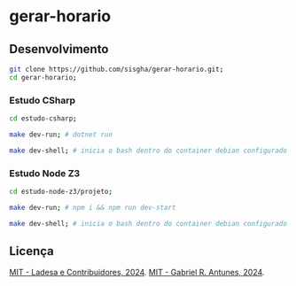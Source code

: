 # gerar-horario

## Desenvolvimento

```sh
git clone https://github.com/sisgha/gerar-horario.git;
cd gerar-horario;
```

### Estudo CSharp

```sh
cd estudo-csharp;
```

```sh
make dev-run; # dotnet run
```

```sh
make dev-shell; # inicia o bash dentro do container debian configurado com o dotnet sdk
```

### Estudo Node Z3

```sh
cd estudo-node-z3/projeto;
```

```sh
make dev-run; # npm i && npm run dev-start
```

```sh
make dev-shell; # inicia o bash dentro do container debian configurado com o docker
```


## Licença

[MIT - Ladesa e Contribuidores, 2024](./LICENSE).
[MIT - Gabriel R. Antunes, 2024](./LICENSE).